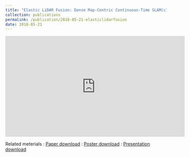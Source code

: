 ```yaml
---
title: "Elastic LiDAR Fusion: Dense Map-Centric Continuous-Time SLAM(click here for more information)"
collection: publications
permalink: /publication/2018-05-21-elasticlidarfusion
date: 2018-05-21
---
```



<iframe width="560" height="315" src="https://www.youtube.com/embed/QNNLncT9XmQ" frameborder="0" allow="autoplay; encrypted-media"> </iframe>

Related meterials
:   [Paper download](https://arxiv.org/pdf/1709.01265)
:   [Poster download](http://copark86.github.io/files/surfelfusion_poster.pdf)
:   [Presentation download](http://copark86.github.io/files/surfelfusion_ppt.pdf)

